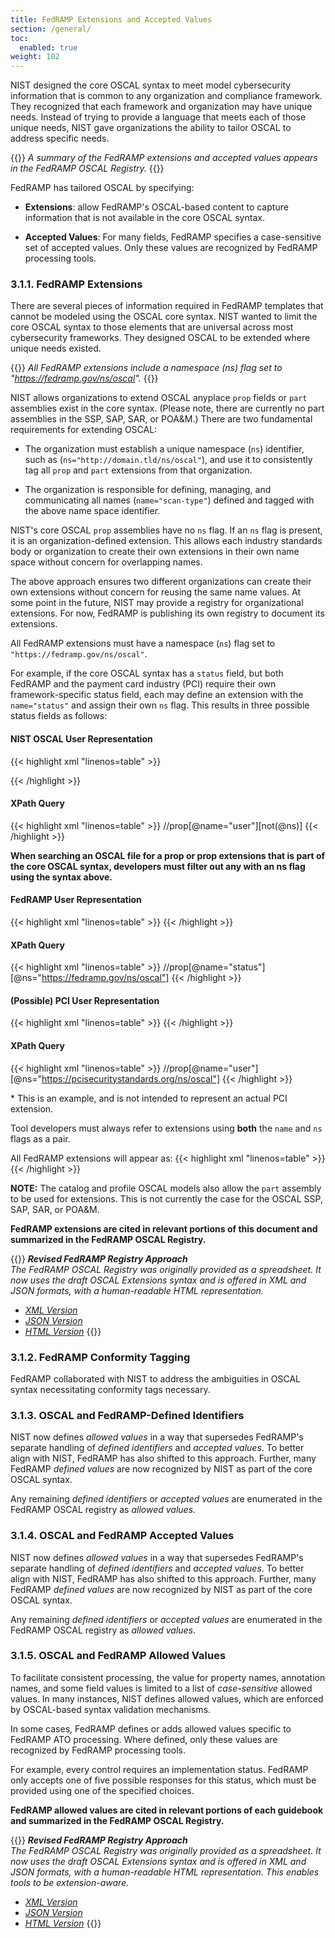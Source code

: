 ```yaml
---
title: FedRAMP Extensions and Accepted Values
section: /general/
toc:
  enabled: true
weight: 102
---
```


NIST designed the core OSCAL syntax to meet model cybersecurity
information that is common to any organization and compliance framework.
They recognized that each framework and organization may have unique
needs. Instead of trying to provide a language that meets each of those
unique needs, NIST gave organizations the ability to tailor OSCAL to
address specific needs.

{{<callout>}}
_A summary of the FedRAMP extensions and accepted values appears in the FedRAMP OSCAL Registry._
{{</callout>}}

FedRAMP has tailored OSCAL by specifying:

-   **Extensions**: allow FedRAMP\'s OSCAL-based content to capture
    information that is not available in the core OSCAL syntax.

-   **Accepted Values**: For many fields, FedRAMP specifies a
    case-sensitive set of accepted values. Only these values are
    recognized by FedRAMP processing tools.

### 3.1.1. FedRAMP Extensions

There are several pieces of information required in FedRAMP templates
that cannot be modeled using the OSCAL core syntax. NIST wanted to limit
the core OSCAL syntax to those elements that are universal across most
cybersecurity frameworks. They designed OSCAL to be extended where
unique needs existed.

{{<callout>}}
_All FedRAMP extensions include a namespace (ns) flag set to "https://fedramp.gov/ns/oscal"._
{{</callout>}}

NIST allows organizations to extend OSCAL anyplace `prop` fields or `part`
assemblies exist in the core syntax. (Please note, there are currently
no part assemblies in the SSP, SAP, SAR, or POA&M.) There are two
fundamental requirements for extending OSCAL:

-   The organization must establish a unique namespace (`ns`) identifier,
    such as (`ns="http://domain.tld/ns/oscal"`), and use it to
    consistently tag all `prop` and `part` extensions from that
    organization.

-   The organization is responsible for defining, managing, and
    communicating all names (`name="scan-type"`) defined and tagged with
    the above name space identifier.

NIST\'s core OSCAL `prop` assemblies have no `ns` flag. If an `ns` flag is
present, it is an organization-defined extension. This allows each
industry standards body or organization to create their own extensions
in their own name space without concern for overlapping names.

The above approach ensures two different organizations can create their
own extensions without concern for reusing the same name values. At some
point in the future, NIST may provide a registry for organizational
extensions. For now, FedRAMP is publishing its own registry to document
its extensions.

All FedRAMP extensions must have a namespace (`ns`) flag set to `"https://fedramp.gov/ns/oscal"`.

For example, if the core OSCAL syntax has a `status` field, but both
FedRAMP and the payment card industry (PCI) require their own
framework-specific status field, each may define an extension with the
`name="status"` and assign their own `ns` flag. This results in three
possible status fields as follows:

#### NIST OSCAL User Representation
{{< highlight xml "linenos=table" >}}
  <!-- There is no @ns, so this is core OSCAL syntax -->
  <prop name="status" value="active" />
{{< /highlight >}}

#### XPath Query
{{< highlight xml "linenos=table" >}}
  //prop[@name="user"][not(@ns)]
{{< /highlight >}}

**When searching an OSCAL file for a prop or prop extensions that is
part of the core OSCAL syntax, developers must filter out any with an ns
flag using the syntax above.**

#### FedRAMP User Representation                                           
{{< highlight xml "linenos=table" >}}
  <prop name="status" ns="https://fedramp.gov/ns/oscal" value="FedRAMP Status" /> 
{{< /highlight >}}

#### XPath Query
{{< highlight xml "linenos=table" >}}
  //prop[@name="status"][@ns="https://fedramp.gov/ns/oscal"]
{{< /highlight >}}

#### (Possible) PCI User Representation
{{< highlight xml "linenos=table" >}}
  <prop name="user" ns="https://pcisecuritystandards.org/ns/oscal"  value="PCI User" />
{{< /highlight >}}

#### XPath Query
{{< highlight xml "linenos=table" >}}
  //prop[@name="user"][@ns="https://pcisecuritystandards.org/ns/oscal"]
{{< /highlight >}}

\* This is an example, and is not intended to represent an actual PCI
extension.

Tool developers must always refer to extensions using **both** the `name`
and `ns` flags as a pair.

All FedRAMP extensions will appear as:
{{< highlight xml "linenos=table" >}}
  <prop name="____" ns="https://fedramp.gov/ns/oscal" value="Value"/>
{{< /highlight >}}

**NOTE:** The catalog and profile OSCAL models also allow the `part`
assembly to be used for extensions. This is not currently the case for
the OSCAL SSP, SAP, SAR, or POA&M.

**FedRAMP extensions are cited in relevant portions of this document and
summarized in the FedRAMP OSCAL Registry.**

{{<callout>}}
_***Revised FedRAMP Registry Approach***<br/>The FedRAMP OSCAL Registry was originally provided as a spreadsheet. It now uses the draft OSCAL Extensions syntax and is offered in XML and JSON formats, with a human-readable HTML representation._
- _[XML Version](https://github.com/GSA/fedramp-automation/raw/master/dist/content/rev5/resources/xml/FedRAMP_extensions.xml)_
- _[JSON Version](https://raw.githubusercontent.com/GSA/fedramp-automation/master/dist/content/rev5/resources/json/FedRAMP_extensions.json)_
- _[HTML Version](https://github.com/GSA/fedramp-automation/raw/master/documents/rev5/FedRAMP_extensions.html)_
{{</callout>}}

### 3.1.2. FedRAMP Conformity Tagging

FedRAMP collaborated with NIST to address the ambiguities in OSCAL
syntax necessitating conformity tags necessary.

### 3.1.3. OSCAL and FedRAMP-Defined Identifiers

NIST now defines *allowed values* in a way that supersedes FedRAMP\'s
separate handling of *defined identifiers* and *accepted values*. To
better align with NIST, FedRAMP has also shifted to this approach.
Further, many FedRAMP *defined values* are now recognized by NIST as
part of the core OSCAL syntax.

Any remaining *defined identifiers* or *accepted values* are enumerated
in the FedRAMP OSCAL registry as *allowed values*.

### 3.1.4. OSCAL and FedRAMP Accepted Values

NIST now defines *allowed values* in a way that supersedes FedRAMP\'s
separate handling of *defined identifiers* and *accepted values*. To
better align with NIST, FedRAMP has also shifted to this approach.
Further, many FedRAMP *defined values* are now recognized by NIST as
part of the core OSCAL syntax.

Any remaining *defined identifiers* or *accepted values* are enumerated
in the FedRAMP OSCAL registry as *allowed values*.

### 3.1.5. OSCAL and FedRAMP Allowed Values

To facilitate consistent processing, the value for property names,
annotation names, and some field values is limited to a list of
*case-sensitive* allowed values. In many instances, NIST defines allowed
values, which are enforced by OSCAL-based syntax validation mechanisms.

In some cases, FedRAMP defines or adds allowed values specific to
FedRAMP ATO processing. Where defined, only these values are recognized
by FedRAMP processing tools.

For example, every control requires an implementation status. FedRAMP
only accepts one of five possible responses for this status, which must
be provided using one of the specified choices.

**FedRAMP allowed values are cited in relevant portions of each
guidebook and summarized in the FedRAMP OSCAL Registry.**

{{<callout>}}
_***Revised FedRAMP Registry Approach***<br/>The FedRAMP OSCAL Registry was originally provided as a spreadsheet. It now uses the draft OSCAL Extensions syntax and is offered in XML and JSON formats, with a human-readable HTML representation. This enables tools to be extension-aware._
- _[XML Version](https://github.com/GSA/fedramp-automation/raw/master/dist/content/rev5/resources/xml/FedRAMP_extensions.xml)_
- _[JSON Version](https://raw.githubusercontent.com/GSA/fedramp-automation/master/dist/content/rev5/resources/json/FedRAMP_extensions.json)_
- _[HTML Version](https://github.com/GSA/fedramp-automation/raw/master/documents/rev5/FedRAMP_extensions.html)_
{{</callout>}}
